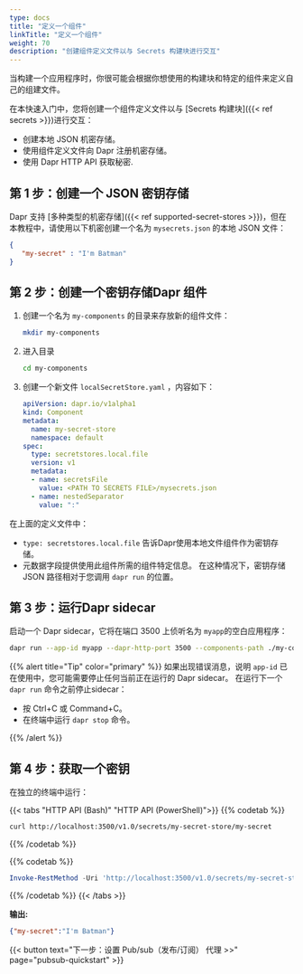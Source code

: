 ```yaml
---
type: docs
title: "定义一个组件"
linkTitle: "定义一个组件"
weight: 70
description: "创建组件定义文件以与 Secrets 构建块进行交互"
---
```


当构建一个应用程序时，你很可能会根据你想使用的构建块和特定的组件来定义自己的组建文件。

在本快速入门中，您将创建一个组件定义文件以与 [Secrets 构建块]({{< ref secrets >}})进行交互：

- 创建本地 JSON 机密存储。
- 使用组件定义文件向 Dapr 注册机密存储。
- 使用 Dapr HTTP API 获取秘密.

## 第 1 步：创建一个 JSON 密钥存储

Dapr 支持 [多种类型的机密存储]({{< ref supported-secret-stores >}})，但在本教程中，请使用以下机密创建一个名为 `mysecrets.json` 的本地 JSON 文件：

```json
{
   "my-secret" : "I'm Batman"
}
```

## 第 2 步：创建一个密钥存储Dapr 组件

1. 创建一个名为 `my-components` 的目录来存放新的组件文件：

   ```bash
   mkdir my-components
   ```

1. 进入目录

   ```bash
   cd my-components
   ```

1. 创建一个新文件 `localSecretStore.yaml` ，内容如下：

   ```yaml
   apiVersion: dapr.io/v1alpha1
   kind: Component
   metadata:
     name: my-secret-store
     namespace: default
   spec:
     type: secretstores.local.file
     version: v1
     metadata:
     - name: secretsFile
       value: <PATH TO SECRETS FILE>/mysecrets.json
     - name: nestedSeparator
       value: ":"
   ```

在上面的定义文件中：
- `type: secretstores.local.file` 告诉Dapr使用本地文件组件作为密钥存储。
- 元数据字段提供使用此组件所需的组件特定信息。 在这种情况下，密钥存储 JSON 路径相对于您调用 `dapr run` 的位置。

## 第 3 步：运行Dapr sidecar

启动一个 Dapr sidecar，它将在端口 3500 上侦听名为 `myapp`的空白应用程序：

```bash
dapr run --app-id myapp --dapr-http-port 3500 --components-path ./my-components
```

{{% alert title="Tip" color="primary" %}}
如果出现错误消息，说明 `app-id` 已在使用中，您可能需要停止任何当前正在运行的 Dapr sidecar。 在运行下一个 `dapr run` 命令之前停止sidecar：

- 按 Ctrl+C 或 Command+C。
- 在终端中运行 `dapr stop` 命令。

{{% /alert %}}

## 第 4 步：获取一个密钥

在独立的终端中运行：

{{< tabs "HTTP API (Bash)" "HTTP API (PowerShell)">}}
{{% codetab %}}

```bash
curl http://localhost:3500/v1.0/secrets/my-secret-store/my-secret
```

{{% /codetab %}}

{{% codetab %}}

```powershell
Invoke-RestMethod -Uri 'http://localhost:3500/v1.0/secrets/my-secret-store/my-secret'
```

{{% /codetab %}}
{{< /tabs >}}

**输出:**

```json
{"my-secret":"I'm Batman"}
```

{{< button text="下一步：设置 Pub/sub（发布/订阅） 代理 >>" page="pubsub-quickstart" >}}